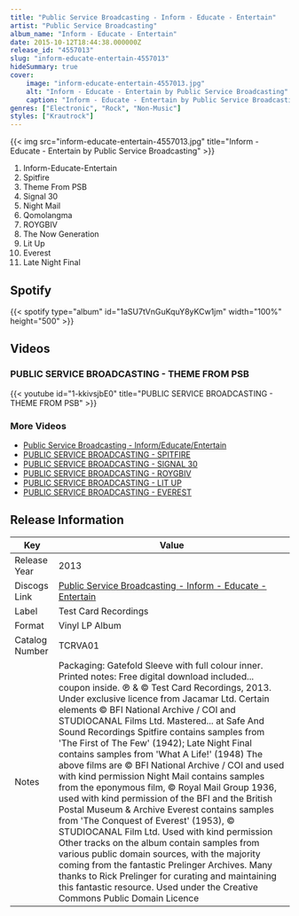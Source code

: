 ```yaml
---
title: "Public Service Broadcasting - Inform - Educate - Entertain"
artist: "Public Service Broadcasting"
album_name: "Inform - Educate - Entertain"
date: 2015-10-12T18:44:38.000000Z
release_id: "4557013"
slug: "inform-educate-entertain-4557013"
hideSummary: true
cover:
    image: "inform-educate-entertain-4557013.jpg"
    alt: "Inform - Educate - Entertain by Public Service Broadcasting"
    caption: "Inform - Educate - Entertain by Public Service Broadcasting"
genres: ["Electronic", "Rock", "Non-Music"]
styles: ["Krautrock"]
---
```


{{< img src="inform-educate-entertain-4557013.jpg" title="Inform - Educate - Entertain by Public Service Broadcasting" >}}

<!-- section break -->

1. Inform-Educate-Entertain
2. Spitfire
3. Theme From PSB
4. Signal 30
5. Night Mail
6. Qomolangma
7. ROYGBIV
8. The Now Generation
9. Lit Up
10. Everest
11. Late Night Final

<!-- section break -->


## Spotify
{{< spotify type="album" id="1aSU7tVnGuKquY8yKCw1jm" width="100%" height="500" >}}



## Videos
### PUBLIC SERVICE BROADCASTING - THEME FROM PSB
{{< youtube id="1-kkivsjbE0" title="PUBLIC SERVICE BROADCASTING - THEME FROM PSB" >}}<br>

### More Videos

- [Public Service Broadcasting - Inform/Educate/Entertain](https://www.youtube.com/watch?v=5u8r7hbmLFc)
- [PUBLIC SERVICE BROADCASTING - SPITFIRE](https://www.youtube.com/watch?v=_u4Md_aXVJE)
- [PUBLIC SERVICE BROADCASTING - SIGNAL 30](https://www.youtube.com/watch?v=7quFOoUT08c)
- [PUBLIC SERVICE BROADCASTING - ROYGBIV](https://www.youtube.com/watch?v=Scpdj90Z5Nw)
- [PUBLIC SERVICE BROADCASTING - LIT UP](https://www.youtube.com/watch?v=dsP95AfBtkk)
- [PUBLIC SERVICE BROADCASTING - EVEREST](https://www.youtube.com/watch?v=vhgfzEm3CWU)


## Release Information
|  Key           | Value                                                |
| ---------------| ---------------------------------------------------- |
| Release Year   | 2013                                   |
| Discogs Link   | [Public Service Broadcasting - Inform - Educate - Entertain](https://www.discogs.com/release/4557013-Public-Service-Broadcasting-Inform-Educate-Entertain) |
| Label          | Test Card Recordings |
| Format         | Vinyl LP Album |
| Catalog Number | TCRVA01 |
| Notes | Packaging: Gatefold Sleeve with full colour inner.  Printed notes: Free digital download included... coupon inside. ℗ & © Test Card Recordings, 2013. Under exclusive licence from Jacamar Ltd. Certain elements © BFI National Archive / COI and STUDIOCANAL Films Ltd. Mastered... at Safe And Sound Recordings  Spitfire contains samples from 'The First of The Few' (1942); Late Night Final contains samples from 'What A Life!' (1948) The above films are © BFI National Archive / COI and used with kind permission  Night Mail contains samples from the eponymous film, © Royal Mail Group 1936, used with kind permission of the BFI and the British Postal Museum & Archive  Everest contains samples from 'The Conquest of Everest' (1953), © STUDIOCANAL Film Ltd. Used with kind permission  Other tracks on the album contain samples from various public domain sources, with the majority coming from the fantastic Prelinger Archives. Many thanks to Rick Prelinger for curating and maintaining this fantastic resource. Used under the Creative Commons Public Domain Licence   |